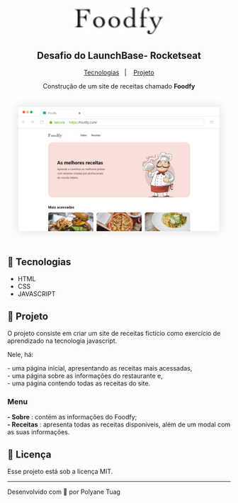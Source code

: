 <h1 align="center">
    <img alt="" src="./assets/logo.png" width="200px" />
</h1>

<h2 align="center">Desafio do LaunchBase- Rocketseat</h2>

<p align="center">
  <a href="fork_and_knife">Tecnologias</a>&nbsp;&nbsp;&nbsp;|&nbsp;&nbsp;&nbsp;
  <a href="fork_and_knife">Projeto</a>
</p>

<p align="center">Construção de um site de receitas chamado <b>Foodfy</b> 
</p>

<p align="center">
    <img alt="" src="./assets/mockup.png" width="600px" />
</p>

## :fork_and_knife: Tecnologias
- HTML
- CSS
- JAVASCRIPT

## :fork_and_knife: Projeto

<p> O projeto consiste em criar um site de receitas fictício como exercício de aprendizado na tecnologia javascript. </p>

<p>Nele, há: </p> 
- uma página inicial, apresentando as receitas mais acessadas, <br/>
- uma página sobre as informações do restaurante e, <br/>
- uma página contendo todas as receitas do site.


### Menu

<p> 
<strong>- Sobre</strong> : contém as informações do Foodfy; <br>
<strong>- Receitas</strong> : apresenta todas as receitas disponíveis, além de um modal com as suas informações.
</p>

## 📝 Licença

Esse projeto está sob a licença MIT.

---
Desenvolvido com 💜 por Polyane Tuag


